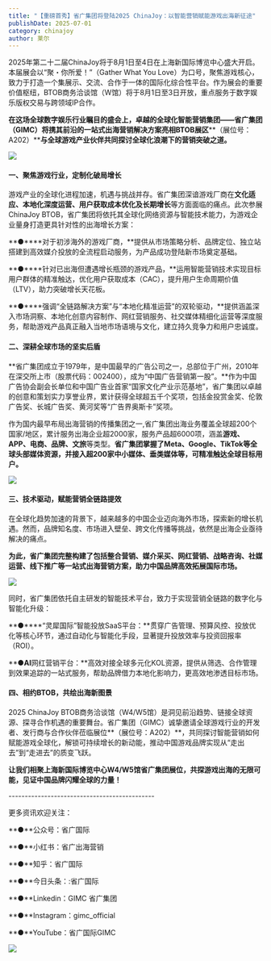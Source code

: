 ```yaml
---
title: "【重磅首秀】省广集团将登陆2025 ChinaJoy：以智能营销赋能游戏出海新征途"
publishDate: 2025-07-01
category: chinajoy
author: 莱尔
---
```


2025年第二十二届ChinaJoy将于8月1日至4日在上海新国际博览中心盛大开启。本届展会以“聚・你所爱！”（Gather What You Love）为口号，聚焦游戏核心，致力于打造一个集展示、交流、合作于一体的国际化综合性平台。作为展会的重要价值枢纽，BTOB商务洽谈馆（W馆）将于8月1日至3日开放，重点服务于数字娱乐版权交易与跨领域IP合作。

**在这场全球数字娱乐行业瞩目的盛会上，卓越的全球化智能营销集团——省广集团（GIMC）将携其前沿的一站式出海营销解决方案亮相BTOB展区****（展位号：A202）****与全球游戏产业伙伴共同探讨全球化浪潮下的营销突破之道。**

![](https://ec-net-1251389766.cos.ap-shanghai.myqcloud.com/wp-content/uploads/2025/07/20250701230637385.png)

#### 一、聚焦游戏行业，定制化破局增长

游戏产业的全球化进程加速，机遇与挑战并存。省广集团深谙游戏厂商在**文化适应、本地化深度运营、用户获取成本优化及长期增长**等方面面临的痛点。此次参展ChinaJoy BTOB，省广集团将依托其全球化网络资源与智能技术能力，为游戏企业量身打造更具针对性的出海增长方案：

**●****对于初涉海外的游戏厂商，**提供从市场策略分析、品牌定位、独立站搭建到高效媒介投放的全流程启动服务，为产品成功登陆新市场奠定基础。

**●****针对已出海但遭遇增长瓶颈的游戏产品，**运用智能营销技术实现目标用户群体的精准触达，优化用户获取成本（CAC），提升用户生命周期价值（LTV），助力突破增长天花板。

**●****强调“全链路解决方案”与“本地化精准运营”的双轮驱动，**提供涵盖深入市场洞察、本地化创意内容制作、网红营销服务、社交媒体精细化运营等深度服务，帮助游戏产品真正融入当地市场语境与文化，建立持久竞争力和用户忠诚度。

#### 二、深耕全球市场的坚实后盾

**省广集团成立于1979年，是中国最早的广告公司之一，总部位于广州，2010年在深交所上市（股票代码：002400），成为“中国广告营销第一股”。**作为中国广告协会副会长单位和中国广告业首家“国家文化产业示范基地”，省广集团以卓越的创意和策划实力享誉业界，累计获得全球超五千个奖项，包括金投赏金奖、伦敦广告奖、长城广告奖、黄河奖等“广告界奥斯卡”奖项。

作为国内最早布局出海营销的传播集团之一,省广集团出海业务覆盖全球超200个国家/地区，累计服务出海企业超2000家，服务产品超6000项，涵盖**游戏、APP、电商、品牌、文旅**等类型。**省广集团掌握了Meta、Google、TikTok等全球头部媒体资源，并接入超200家中小媒体、垂类媒体等，可精准触达全球目标用户。**

![](https://ec-net-1251389766.cos.ap-shanghai.myqcloud.com/wp-content/uploads/2025/07/20250701230643599.png)

#### 三、技术驱动，赋能营销全链路提效

在全球化趋势加速的背景下，越来越多的中国企业迈向海外市场，探索新的增长机遇。然而，品牌知名度、市场进入壁垒、跨文化传播等挑战，依然是出海企业亟待解决的痛点。

**为此，省广集团完整构建了包括****整合营销、媒介采买、网红营销、战略咨询、社媒运营、线下推广****等一站式出海营销方案，助力中国品牌高效拓展国际市场。**

![](https://ec-net-1251389766.cos.ap-shanghai.myqcloud.com/wp-content/uploads/2025/07/20250701230646842.png)

同时，省广集团依托自主研发的智能技术平台，致力于实现营销全链路的数字化与智能化升级：

**●****“灵犀国际”智能投放SaaS平台：**贯穿广告管理、预算风控、投放优化等核心环节，通过自动化与智能化手段，显著提升投放效率与投资回报率（ROI）。

**●****AI****网红营销平台：**高效对接全球多元化KOL资源，提供从筛选、合作管理到效果追踪的一站式服务，帮助品牌借力本地化影响力，更高效地渗透目标市场。

#### 四、相约BTOB，共绘出海新图景

2025 ChinaJoy BTOB商务洽谈馆（W4/W5馆）是洞见前沿趋势、链接全球资源、探寻合作机遇的重要舞台。省广集团（GIMC）诚挚邀请全球游戏行业的开发者、发行商与合作伙伴莅临展位**（展位号：A202）**，共同探讨智能营销如何赋能游戏全球化，解锁可持续增长的新动能，推动中国游戏品牌实现从“走出去”到“走进去”的质变飞跃。

**让我们相聚上海新国际博览中心W4/W5馆省广集团展位，共探游戏出海的无限可能，见证中国品牌闪耀全球的力量！**

\---------------------------------------------

更多资讯欢迎关注：

**●**公众号：省广国际

**●**小红书：省广出海营销

**●**知乎：省广国际

**●**今日头条：:省广国际

**●**Linkedin：GIMC 省广集团

**●**Instagram：gimc\_official

**●**YouTube：省广国际GIMC

![](https://ec-net-1251389766.cos.ap-shanghai.myqcloud.com/wp-content/uploads/2025/07/20250701230652125.png)
